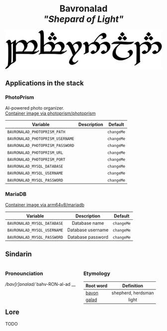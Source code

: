 <div align="center">

# Bavronalad <br>_"Shepard of Light"_

<img src="../resources/images/bavronalad.svg" alt="Bavronalad written in Tengwar" style="max-width:100%;">

</div>

## Applications in the stack

### PhotoPrism

AI-powered photo organizer.  
[Container image via photoprism/photoprism](https://github.com/photoprism/photoprism)

| Variable | Description | Default |
|----------|:-----------:|:-------:|
| `BAVRONALAD_PHOTOPRISM_PATH` |  | `changeMe` |
| `BAVRONALAD_PHOTOPRISM_USERNAME` |  | `changeMe` |
| `BAVRONALAD_PHOTOPRISM_PASSWORD` |  | `changeMe` |
| `BAVRONALAD_PHOTOPRISM_URL` |  | `changeMe` |
| `BAVRONALAD_PHOTOPRISM_PORT` |  | `changeMe` |
| `BAVRONALAD_MYSQL_DATABASE` |  | `changeMe` |
| `BAVRONALAD_MYSQL_USERNAME` |  | `changeMe` |
| `BAVRONALAD_MYSQL_PASSWORD` |  | `changeMe` |

### MariaDB

[Container image via arm64v8/mariadb](https://hub.docker.com/r/arm64v8/mariadb/)

| Variable | Description | Default |
|----------|:-----------:|:-------:|
| `BAVRONALAD_MYSQL_DATABASE` | Database name | `changeMe` |
| `BAVRONALAD_MYSQL_USERNAME` | Database username | `changeMe` |
| `BAVRONALAD_MYSQL_PASSWORD` | Database password | `changeMe` |

## Sindarin

<div style="width:49%; margin-right:1%; float:left;">

### Pronounciation

_/bav[r]ɒnalad/_
bahv-RON-al-ad
__

</div>

<div style="width:49%; margin-right:1%; float:left;">

### Etymology

| Root word | Definition |
|-----------|:----------:|
| [bavon](https://www.elfdict.com/wt/386444)       | shepherd, herdsman       |
| [galad](https://www.elfdict.com/wt/514697)     | light         |

</div>

## Lore

TODO
